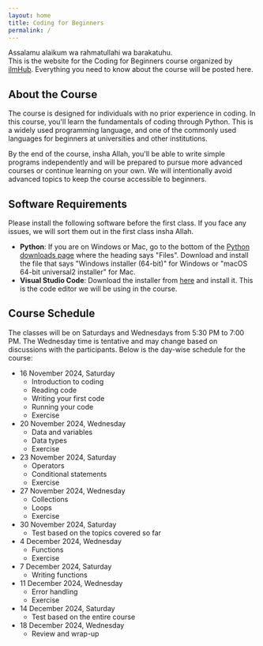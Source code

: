 ```yaml
---
layout: home
title: Coding for Beginners
permalink: /
---
```

Assalamu alaikum wa rahmatullahi wa barakatuhu.  
This is the website for the Coding for Beginners course organized by [ilmHub](https://ilmhub.com/).
Everything you need to know about the course will be posted here.

## About the Course
The course is designed for individuals with no prior experience in coding.
In this course, you'll learn the fundamentals of coding through Python.
This is a widely used programming language, and one of the commonly used languages for beginners at universities and other institutions.

By the end of the course, insha Allah, you'll be able to write simple programs independently and will be prepared to pursue more advanced courses or continue learning on your own.
We will intentionally avoid advanced topics to keep the course accessible to beginners.

## Software Requirements
Please install the following software before the first class. 
If you face any issues, we will sort them out in the first class insha Allah.

- **Python**: If you are on Windows or Mac, go to the bottom of the [Python downloads page](https://www.python.org/downloads/release/python-3130/) where the heading says "Files". Download and install the file that says "Windows installer (64-bit)" for Windows or "macOS 64-bit universal2 installer" for Mac.
- **Visual Studio Code**: Download the installer from [here](https://code.visualstudio.com/Download) and install it. This is the code editor we will be using in the course.

## Course Schedule
The classes will be on Saturdays and Wednesdays from 5:30 PM to 7:00 PM. 
The Wednesday time is tentative and may change based on discussions with the participants.
Below is the day-wise schedule for the course:

- 16 November 2024, Saturday
   - Introduction to coding
   - Reading code
   - Writing your first code
   - Running your code
   - Exercise
- 20 November 2024, Wednesday
   - Data and variables
   - Data types
   - Exercise
- 23 November 2024, Saturday
   - Operators
   - Conditional statements
   - Exercise
- 27 November 2024, Wednesday
   - Collections
   - Loops
   - Exercise
- 30 November 2024, Saturday
   - Test based on the topics covered so far
- 4 December 2024, Wednesday
   - Functions
   - Exercise
- 7 December 2024, Saturday
   - Writing functions
- 11 December 2024, Wednesday
   - Error handling
   - Exercise
 - 14 December 2024, Saturday
   - Test based on the entire course
- 18 December 2024, Wednesday
   -  Review and wrap-up





